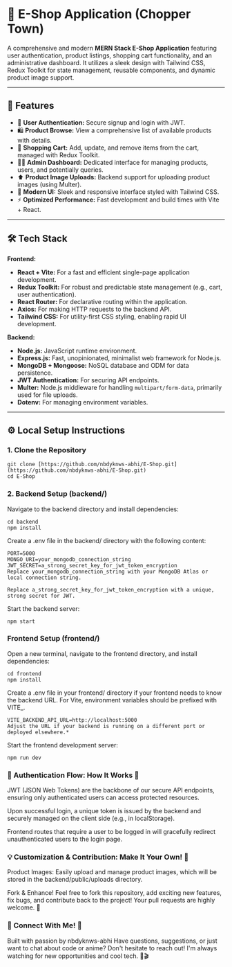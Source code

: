 # 🛒 E-Shop Application (Chopper Town)

A comprehensive and modern **MERN Stack E-Shop Application** featuring user authentication, product listings, shopping cart functionality, and an administrative dashboard. It utilizes a sleek design with Tailwind CSS, Redux Toolkit for state management, reusable components, and dynamic product image support.

---

## 🚀 Features

- 🔐 **User Authentication:** Secure signup and login with JWT.
- 🛍️ **Product Browse:** View a comprehensive list of available products with details.
- 🛒 **Shopping Cart:** Add, update, and remove items from the cart, managed with Redux Toolkit.
- 🧑‍💻 **Admin Dashboard:** Dedicated interface for managing products, users, and potentially queries.
- ⬆️ **Product Image Uploads:** Backend support for uploading product images (using Multer).
- 🎨 **Modern UI:** Sleek and responsive interface styled with Tailwind CSS.
- ⚡ **Optimized Performance:** Fast development and build times with Vite + React.

---

## 🛠️ Tech Stack

**Frontend:**
- **React + Vite:** For a fast and efficient single-page application development.
- **Redux Toolkit:** For robust and predictable state management (e.g., cart, user authentication).
- **React Router:** For declarative routing within the application.
- **Axios:** For making HTTP requests to the backend API.
- **Tailwind CSS:** For utility-first CSS styling, enabling rapid UI development.

**Backend:**
- **Node.js:** JavaScript runtime environment.
- **Express.js:** Fast, unopinionated, minimalist web framework for Node.js.
- **MongoDB + Mongoose:** NoSQL database and ODM for data persistence.
- **JWT Authentication:** For securing API endpoints.
- **Multer:** Node.js middleware for handling `multipart/form-data`, primarily used for file uploads.
- **Dotenv:** For managing environment variables.

---

## ⚙️ Local Setup Instructions

### 1. Clone the Repository

```
git clone [https://github.com/nbdyknws-abhi/E-Shop.git](https://github.com/nbdyknws-abhi/E-Shop.git)
cd E-Shop
```
### 2. Backend Setup (backend/)
Navigate to the backend directory and install dependencies:
```
cd backend
npm install
```
Create a .env file in the backend/ directory with the following content:
```
PORT=5000
MONGO_URI=your_mongodb_connection_string
JWT_SECRET=a_strong_secret_key_for_jwt_token_encryption
Replace your_mongodb_connection_string with your MongoDB Atlas or local connection string.

Replace a_strong_secret_key_for_jwt_token_encryption with a unique, strong secret for JWT.
```

Start the backend server:
```
npm start
```
### Frontend Setup (frontend/)
Open a new terminal, navigate to the frontend directory, and install dependencies:

```
cd frontend
npm install
```
Create a .env file in your frontend/ directory if your frontend needs to know the backend URL. For Vite, environment variables should be prefixed with VITE_.
```
VITE_BACKEND_API_URL=http://localhost:5000
Adjust the URL if your backend is running on a different port or deployed elsewhere.*
```
Start the frontend development server:
```
npm run dev
```
### 🔐 Authentication Flow: How It Works 🔑
JWT (JSON Web Tokens) are the backbone of our secure API endpoints, ensuring only authenticated users can access protected resources.

Upon successful login, a unique token is issued by the backend and securely managed on the client side (e.g., in localStorage).

Frontend routes that require a user to be logged in will gracefully redirect unauthenticated users to the login page.

### 💡 Customization & Contribution: Make It Your Own! 🎨
Product Images: Easily upload and manage product images, which will be stored in the backend/public/uploads directory.

Fork & Enhance! Feel free to fork this repository, add exciting new features, fix bugs, and contribute back to the project! Your pull requests are highly welcome. 💖

### 📧 Connect With Me! 👋
Built with passion by nbdyknws-abhi 
Have questions, suggestions, or just want to chat about code or anime? Don't hesitate to reach out! I'm always watching for new opportunities and cool tech. 🤖🎬
